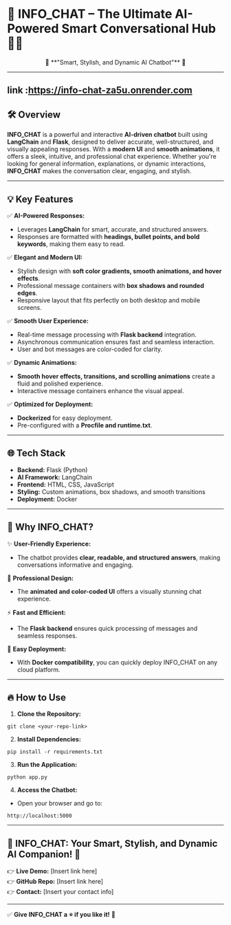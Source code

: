 # 🌟 **INFO_CHAT – The Ultimate AI-Powered Smart Conversational Hub** 💬🚀  

<div align="center">  
  🌟 **"Smart, Stylish, and Dynamic AI Chatbot"** 🌟  
</div>  

---
## link :https://info-chat-za5u.onrender.com
## 🛠️ **Overview**  

**INFO_CHAT** is a powerful and interactive **AI-driven chatbot** built using **LangChain** and **Flask**, designed to deliver accurate, well-structured, and visually appealing responses. With a **modern UI** and **smooth animations**, it offers a sleek, intuitive, and professional chat experience. Whether you're looking for general information, explanations, or dynamic interactions, **INFO_CHAT** makes the conversation clear, engaging, and stylish.  


---

## 💡 **Key Features**  

✅ **AI-Powered Responses:**  
- Leverages **LangChain** for smart, accurate, and structured answers.  
- Responses are formatted with **headings, bullet points, and bold keywords**, making them easy to read.  

✅ **Elegant and Modern UI:**  
- Stylish design with **soft color gradients, smooth animations, and hover effects**.  
- Professional message containers with **box shadows and rounded edges**.  
- Responsive layout that fits perfectly on both desktop and mobile screens.  

✅ **Smooth User Experience:**  
- Real-time message processing with **Flask backend** integration.  
- Asynchronous communication ensures fast and seamless interaction.  
- User and bot messages are color-coded for clarity.  

✅ **Dynamic Animations:**  
- **Smooth hover effects, transitions, and scrolling animations** create a fluid and polished experience.  
- Interactive message containers enhance the visual appeal.  

✅ **Optimized for Deployment:**  
- **Dockerized** for easy deployment.  
- Pre-configured with a **Procfile and runtime.txt**.  

---

## 🌐 **Tech Stack**  

- **Backend:** Flask (Python)  
- **AI Framework:** LangChain  
- **Frontend:** HTML, CSS, JavaScript  
- **Styling:** Custom animations, box shadows, and smooth transitions  
- **Deployment:** Docker  

---

## 🚀 **Why INFO_CHAT?**  

✨ **User-Friendly Experience:**  
- The chatbot provides **clear, readable, and structured answers**, making conversations informative and engaging.  

🎯 **Professional Design:**  
- The **animated and color-coded UI** offers a visually stunning chat experience.  

⚡ **Fast and Efficient:**  
- The **Flask backend** ensures quick processing of messages and seamless responses.  

🌟 **Easy Deployment:**  
- With **Docker compatibility**, you can quickly deploy INFO_CHAT on any cloud platform.  

---

## 🔥 **How to Use**  
1. **Clone the Repository:**  
```
git clone <your-repo-link>
```  
2. **Install Dependencies:**  
```
pip install -r requirements.txt
```  
3. **Run the Application:**  
```
python app.py
```  
4. **Access the Chatbot:**  
- Open your browser and go to:  
```
http://localhost:5000
```  

---

## 🌟 **INFO_CHAT: Your Smart, Stylish, and Dynamic AI Companion!** 🚀  
👉 **Live Demo:** [Insert link here]  
👉 **GitHub Repo:** [Insert link here]  
👉 **Contact:** [Insert your contact info]  

---

✅ **Give INFO_CHAT a ⭐️ if you like it!** 🎯
